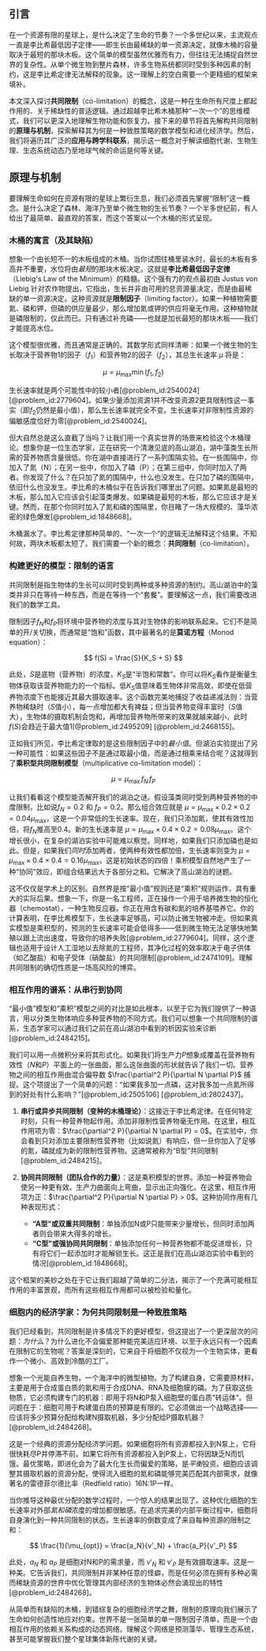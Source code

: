 ## 引言
在一个资源有限的星球上，是什么决定了生命的节奏？一个多世纪以来，主流观点一直是李比希最低因子定律——即生长由最稀缺的单一资源决定，就像木桶的容量取决于最短的那块木板。这个简单的模型虽然优雅而有力，但往往无法捕捉自然世界的复杂性。从单个微生物到整片森林，许多生物系统都同时受到多种因素的制约，这是李比希定律无法解释的现象。这一理解上的空白需要一个更精细的框架来填补。

本文深入探讨**共同限制**（co-limitation）的概念，这是一种在生命所有尺度上都起作用的、关于稀缺性的普适逻辑。通过超越李比希木桶那种“一次一个”的思维模式，我们可以更深入地理解生物功能和恢复力。接下来的章节将首先解构共同限制的**原理与机制**，探索解释其为何是一种致胜策略的数学模型和进化经济学。然后，我们将遍历其广泛的**应用与跨学科联系**，揭示这一概念对于解读细胞代谢、生物生理、生态系统动态乃至地球气候的命运是何等关键。

## 原理与机制

要理解生命如何在资源有限的星球上繁衍生息，我们必须首先掌握“限制”这一概念。是什么决定了森林、海洋乃至单个微生物的生长节奏？一个半多世纪前，有人给出了最简单、最直观的答案，而这个答案以一个木桶的形式呈现。

### 木桶的寓言（及其缺陷）

想象一个由长短不一的木板组成的木桶。当你试图往桶里装水时，最长的木板有多高并不重要，水位将由*最短*的那块木板决定。这就是**李比希最低因子定律**（Liebig's Law of the Minimum）的精髓。这个强有力的观点最初由 Justus von Liebig 针对农作物提出，它指出，生长并非由可用的总资源量决定，而是由最稀缺的单一资源决定。这种资源就是**限制因子**（limiting factor）。如果一种植物需要氮、磷和钾，但磷的供应量最少，那么增加氮或钾的供应将毫无作用。这种植物就是磷限制的，仅此而已。只有通过补充磷——也就是加长最短的那块木板——我们才能提高水位。

这个模型很优雅，而且通常是正确的。其数学形式同样清晰：如果一个微生物的生长取决于营养物1的因子（$f_1$）和营养物2的因子（$f_2$），其总生长速率 $\mu$ 将是：

$$ \mu = \mu_{\max} \min(f_1, f_2) $$

生长速率就是两个可能性中的较小者[@problem_id:2540024] [@problem_id:2779604]。如果少量添加资源1并不改变资源2更具限制性这一事实（即$f_2$仍然是最小值），那么生长速率就完全不变。生长速率对非限制性资源的偏敏感度恰好为零[@problem_id:2540024]。

但大自然总是这么直截了当吗？让我们用一个真实世界的场景来检验这个木桶理论。想象你是一位生态学家，正在研究一个清澈见底的高山湖泊，湖中藻类生长所需的营养物质含量很低。你在湖中直接进行了一系列围隔实验。在一些围隔中，你加入了氮（N）；在另一些中，你加入了磷（P）；在第三组中，你同时加入了两者。你发现了什么？在只加了氮的围隔中，什么也没发生。在只加了磷的围隔中，依旧什么也没发生。李比希的木桶似乎在告诉我们哪里出了问题。如果氮是最短的木板，那么加入它应该会引起藻类爆发。如果磷是最短的木板，那么它应该才是关键。然而，在那个你同时加入了氮和磷的围隔里，你目睹了一场大规模的、藻华浓密的绿色爆发[@problem_id:1848668]。

木桶漏水了。李比希定律那种简单的、“一次一个”的逻辑无法解释这个结果。不知何故，两块木板都太短了。我们需要一个新的概念：**共同限制**（co-limitation）。

### 构建更好的模型：限制的语言

共同限制是指生物体的生长可以同时受到两种或多种资源的制约。高山湖泊中的藻类并非只在等待一种东西，而是在等待一个“套餐”。要理解这一点，我们需要改进我们的数学工具。

限制因子$f_N$和$f_P$将环境中营养物的浓度与其对生物体的影响联系起来。它们不是简单的开/关切换，而通常是“饱和”函数，其中最著名的是**莫诺方程**（Monod equation）：

$$ f(S) = \frac{S}{K_S + S} $$

此处，$S$是底物（营养物）的浓度，$K_S$是“半饱和常数”。你可以将$K_S$看作是衡量生物体获取该营养物能力的一个指标。低$K_S$值意味着生物体非常高效，即使在低营养物浓度下也能接近其最大摄取速率。这个函数完美地捕捉了收益递减法则：当营养物稀缺时（$S$值小），每一点增加都大有裨益；但当营养物变得丰富时（$S$值大），生物体的摄取机制会饱和，再增加营养物所带来的效果就越来越小，此时$f(S)$会趋近于最大值1[@problem_id:2495209] [@problem_id:2468155]。

正如我们所见，李比希定律取的是这些限制因子中的*最小值*。但湖泊实验提出了另一种可能性：如果这些因子不是通过取最小值，而是通过相乘来结合呢？这就得到了**乘积型共同限制模型**（multiplicative co-limitation model）：

$$ \mu = \mu_{\max} \, f_N \, f_P $$

让我们看看这个模型能否解开我们的湖泊之谜。假设藻类同时受到两种营养物的中度限制，比如说$f_N = 0.2$ 和 $f_P = 0.2$。那么组合效应就是 $\mu = \mu_{\max} \times 0.2 \times 0.2 = 0.04 \mu_{\max}$，这是一个非常低的生长速率。现在，我们只添加氮，使其有效性加倍，将$f_N$推高至$0.4$。新的生长速率是 $\mu = \mu_{\max} \times 0.4 \times 0.2 = 0.08 \mu_{\max}$。这个增长很小，在复杂的湖泊实验中可能难以察觉。同样地，如果我们只添加磷也是如此。但是，如果我们*同时*添加两者，使两种有效性都加倍，生长速率则变为 $\mu = \mu_{\max} \times 0.4 \times 0.4 = 0.16 \mu_{\max}$。这是初始状态的四倍！乘积模型自然地产生了一种“协同”效应，即组合结果远大于各部分之和。它解决了高山湖泊的谜题。

这不仅仅是学术上的区别。自然界是按“最小值”规则还是“乘积”规则运作，具有重大的实际后果。想象一下，你是一名工程师，正在操作一个用于培养微生物的恒化器（chemostat），一种生物反应器。你正在用含有碳和氮的培养基喂养它。你的计算表明，在李比希模型下，生长速率足够高，可以防止微生物被冲走。但如果真实模型是乘积型的，预测的生长速率可能会低得多——低到微生物无法足够快地繁殖以跟上流出速度，导致你的培养失败[@problem_id:2779604]。同样，这个逻辑也适用于设计人工湿地以去除氮的工程师，其净化过程的效率取决于电子供体（如乙酸盐）和电子受体（硝酸盐）的共同限制[@problem_id:2474109]。理解共同限制的确切性质是一场高风险的博弈。

### 相互作用的谱系：从串行到协同

“最小值”模型和“乘积”模型之间的对比是如此根本，以至于它为我们提供了一种语言，用以分类生物体响应多种营养物的不同方式。我们可以想象一个共同限制的谱系，生态学家可以通过我们之前在高山湖泊中看到的析因实验来诊断[@problem_id:2484215]。

我们可以用一点微积分来将其形式化。如果我们将生产力$P$想象成覆盖在营养物有效性（$N$和$P$）平面上的一张曲面，那么这张曲面的形状就告诉了我们一切。营养物之间的相互作用由混合偏导数 $\frac{\partial^2 P}{\partial N \partial P}$ 捕捉。这个项提出了一个简单的问题：“如果我多加一点磷，这对我多加一点氮所得到的好处有什么影响？”[@problem_id:2505106] [@problem_id:2802437]。

1.  **串行或异步共同限制（变种的木桶理论）**：这接近于李比希定律。在任何特定时刻，只有一种营养物起作用。添加非限制性营养物毫无作用。在这里，相互作用项为零：$\frac{\partial^2 P}{\partial N \partial P} = 0$。在实验中，你会看到只对添加主要限制性营养物（比如说氮）有响应，但一旦你加入了足够的氮，磷就成为新的限制性营养物。这通常被称为“B型”共同限制[@problem_id:2484215]。

2.  **协同共同限制（团队合作的力量）**：这是乘积模型的世界。添加一种营养物会使另一种更有效。生产力曲面向上弯曲，显示出正向强化。在这里，相互作用项为正：$\frac{\partial^2 P}{\partial N \partial P} > 0$。这种协同作用有几种表现形式：
    *   **“A型”或双重共同限制**：单独添加N或P只能带来少量增长，但同时添加两者则会带来大得多的增长。
    *   **“C型”或强协同共同限制**：单独添加任何一种营养物都不能促进增长，只有将它们一起添加时才能解锁生长。这正是我们在高山湖泊实验中看到的情况[@problem_id:1848668]。

这个框架的美妙之处在于它让我们超越了简单的二分法，揭示了一个充满可能相互作用的丰富景观，而所有这些相互作用都可以被检验和量化。

### 细胞内的经济学家：为何共同限制是一种致胜策略

我们已经看到，共同限制是许多情况下的更好模型，但这提出了一个更深层次的问题：*为什么*？为什么进化不会偏爱那种能完美适应环境、以至于永远只有一个因素在限制它的生物呢？答案是深刻的，它来自于将细胞不仅视为一个生物实体，更看作一个微小、高效到冷酷的工厂。

想象一个光能自养生物，一个海洋中的微型植物。为了构建自身，它需要原材料，主要是用于合成蛋白质的氮和用于合成DNA、RNA及细胞膜的磷。为了获取这些物质，它必须构建专门的机器：即用于将N和P泵入细胞壁的蛋白质“转运体”。但问题在于：细胞可用于构建蛋白质的预算是有限的。它必须做出一个战略选择——应该将多少预算分配给构建N摄取机器，多少分配给P摄取机器？[@problem_id:2484268]。

这是一个经典的资源分配经济学问题。如果细胞将所有资源都投入到N泵上，它将很快耗尽P并停滞不前。如果它将所有资源都投入到P泵上，它将因缺乏N而饥饿。最优策略，即进化会为了最大化生长而偏爱的策略，是*平衡*投资。细胞应该调整其摄取机器的资源分配，使得流入细胞的氮和磷能够完美匹配其内部需求，就像著名的雷德菲尔德比率（Redfield ratio）16N:1P一样。

当你推导这种最优分配的数学过程时，一个惊人的结果出现了。这种优化细胞的生长速率对外部*氮和磷*浓度的增加都很敏感。在追求完美的内部平衡过程中，细胞将自身演化到一种共同限制的状态。生长速率的倒数变成了来自每种资源的限制之和：

$$ \frac{1}{\mu_{opt}} = \frac{a_N}{v'_N} + \frac{a_P}{v'_P} $$

此处，$a_N$ 和 $a_P$ 是细胞对N和P的需求量，而 $v'_N$ 和 $v'_P$ 是有效摄取速率。这是一种美。它告诉我们，共同限制并非某种任意的怪癖，而是任何必须在拥有多种必需而稀缺资源的世界中优化管理其内部经济的生物体必然会涌现出的特性[@problem_id:2484268]。

从简单而有缺陷的木桶，到错综复杂的细胞经济学之舞，限制的原理向我们展示了生命如何创造性地应对约束。世界不是一张简单的单一限制因子清单，而是一个由相互作用的依赖关系构成的动态网络。理解这个网络是预测藻华、管理生态系统，甚至可能掌握我们整个星球集体新陈代谢的关键。

